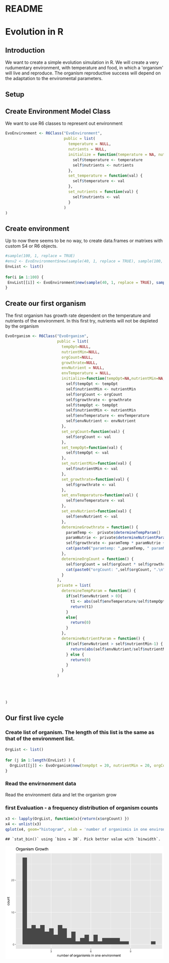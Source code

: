 README
================

Evolution in R
==============

Introduction
------------

We want to create a simple evolution simulation in R. We will create a very rudumentary environment, with temperature and food, in which a 'organism' will live and reproduce. The organism reproductive success will depend on the adaptation to the enviromental parameters.

Setup
-----

Create Environment Model Class
------------------------------

We want to use R6 classes to represent out environment

``` r
EvoEnvironment <- R6Class("EvoEnvironment",
                          public = list(
                            temperature = NULL,
                            nutrients = NULL,
                            initialize = function(temperature = NA, nutrients = NA) {
                              self$temperature <- temperature
                              self$nutrients <- nutrients
                            },
                            set_temperature = function(val) {
                              self$temperature <- val
                            },
                            set_nutrients = function(val) {
                              self$nutrients <- val
                            }
                          )
)
```

Create environment
------------------

Up to now there seems to be no way, to create data.frames or matrixes with custom S4 or R6 objects.

``` r
#sample(100, 1, replace = TRUE)
#env2 <- EvoEnvironment$new(sample(40, 1, replace = TRUE), sample(100, 1, replace = TRUE))
EnvList <- list()

for(i in 1:100) {
 EnvList[[i]] <- EvoEnvironment$new(sample(40, 1, replace = TRUE), sample(100, 1, replace = TRUE))
}
```

Create our first organism
-------------------------

The first organism has growth rate dependent on the temperature and nutrients of the environment. In this first try, nutrients will not be depleted by the organism

``` r
EvoOrganism <- R6Class("EvoOrganism",
                       public = list(
                         tempOpt=NULL,
                         nutrientMin=NULL,
                         orgCount=NULL,
                         growthrate=NULL,
                         envNutrient = NULL,
                         envTemperature = NULL,
                         initialize=function(tempOpt=NA,nutrientMin=NA,orgCount=NA,growthrate=NA, envTemperature=NA,envNutrient=NA){
                           self$tempOpt <- tempOpt
                           self$nutrientMin <- nutrientMin
                           self$orgCount <- orgCount
                           self$growthrate <- growthrate
                           self$tempOpt <- tempOpt
                           self$nutrientMin <- nutrientMin
                           self$envTemperature <- envTemperature
                           self$envNutrient <- envNutrient
                         },
                         set_orgCount=function(val) {
                           self$orgCount <- val
                         },
                         set_tempOpt=function(val) {
                           self$tempOpt <- val
                         },
                         set_nutrientMin=function(val) {
                           self$nutrientMin <- val
                         },
                         set_growthrate=function(val) {
                           self$growthrate <- val
                         },
                         set_envTemperature=function(val) {
                           self$envTemperature <- val
                         },
                         set_envNutrient=function(val) {
                           self$envNutrient <- val
                         },
                         determineGrowthrate = function() {
                           paramTemp <-  private$determineTempParam()
                           paramNutrie <- private$determineNutrientParam()
                           self$growthrate <- paramTemp * paramNutrie + 1
                           cat(paste0("paramtemp: ",paramTemp, " paramNutrie: ",paramNutrie,".\n"))
                         },
                         determineOrgCount = function() {
                           self$orgCount = self$orgCount * self$growthrate
                           cat(paste0("orgCount: ",self$orgCount, ".\n"))
                         }
                       ),
                       private = list(
                         determineTempParam = function() {
                           if(self$envNutrient > 0){
                             t1 <- abs(self$envTemperature/self$tempOpt)
                             return(t1)
                           }
                           else{
                             return(0)
                           }
                         },
                         determineNutrientParam = function() {
                           if(self$envNutrient > self$nutrientMin-1) {
                             return(abs(self$envNutrient/self$nutrientMin))
                           } else {
                             return(0)
                           }
                         }
                       )
                       
                       
                       
                       
)
```

Our first live cycle
--------------------

### Create list of organism. The length of this list is the same as that of the environment list.

``` r
OrgList <- list()

for (j in 1:length(EnvList) ) {
  OrgList[[j]] <- EvoOrganism$new(tempOpt = 20, nutrientMin = 20, orgCount = 1)
}
```

### Read the envirnonment data

Read the environment data and let the organism grow

### first Evaluation - a frequency distribution of organism counts

``` r
x3 <- lapply(OrgList, function(x){return(x$orgCount) })
x4 <- unlist(x3)
qplot(x4, geom="histogram", xlab = 'number of organismis in one environment', main = 'Organism Growth') 
```

    ## `stat_bin()` using `bins = 30`. Pick better value with `binwidth`.

![](README_files/figure-markdown_github/unnamed-chunk-4-1.png)
